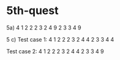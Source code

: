 # 5th-quest
5a)
   4
   1 2
   2 2
   3 2
   4 9
   2
   3 3
   4 9



   5 c)
   Test case 1:
   4
   1 2
   2 2
   3 2
   4 4
   2
   3 3
   4 4		

   Test case 2:
   4
   1 2
   2 2
   3 2
   4 4
   2
   3 3
   4 9
